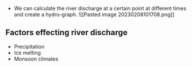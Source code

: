 - We can calculate the river discharge at a certain point at different times and create a hydro-graph.
![[Pasted image 20230208101708.png]]

## Factors effecting river discharge
- Precipitation
- Ice melting
- Monsoon climates